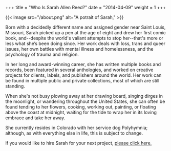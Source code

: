 +++
title = "Who Is Sarah Allen Reed?"
date = "2014-04-09"
weight = 1
+++


{{< image src="/about.png" alt="A potrait of Sarah," >}}


Born with a decidedly different name and assigned gender near Saint Louis, Missouri, Sarah picked up a pen at the age of eight and drew her first comic book, and--despite the world's valiant attempts to stop her--that's more or less what she’s been doing since. Her work deals with loss, trans and queer issues, her own battles with mental illness and homelessness, and the psychology of trauma and religion.

In her long and award-winning career, she has written multiple books and records, been featured in several anthologies, and worked on creative projects for clients, labels, and publishers around the world. Her work can be found in multiple public and private collections, most of which are still standing.

When she's not busy plowing away at her drawing board, singing dirges in the moonlight, or wandering throughout the United States, she can often be found tending to her flowers, cooking, working out, painting, or floating above the coast at midnight, waiting for the tide to wrap her in its loving embrace and take her away.

She currently resides in Colorado with her service dog Polyhymnia; although, as with everything else in life, this is subject to change.

If you would like to hire Sarah for your next project, [please click here.](/hireme)
